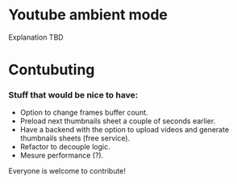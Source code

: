 # Youtube ambient mode

Explanation TBD

# Contubuting
### Stuff that would be nice to have:

- Option to change frames buffer count.
- Preload next thumbnails sheet a couple of seconds earlier.
- Have a backend with the option to upload videos and generate thumbnails sheets (free service).
- Refactor to decouple logic.
- Mesure performance (?).

Everyone is welcome to contribute!
